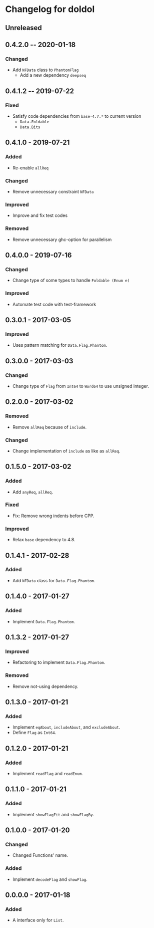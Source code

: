 Changelog for doldol
====

## Unreleased

## 0.4.2.0 -- 2020-01-18

### Changed
* Add `NFData` class to `PhantomFlag`
  * Add a new dependency `deepseq`

## 0.4.1.2 -- 2019-07-22

### Fixed
* Satisfy code dependencies from `base-4.7.*` to current version
  * `Data.Foldable`
  * `Data.Bits`

## 0.4.1.0 - 2019-07-21

### Added
* Re-enable `allReq`

### Changed
* Remove unnecessary constraint `NFData`

### Improved
* Improve and fix test codes

### Removed
* Remove unnecessary ghc-option for parallelism

## 0.4.0.0 - 2019-07-16

### Changed
* Change type of some types to handle `Foldable (Enum e)`

### Improved
* Automate test code with test-framework

## 0.3.0.1 - 2017-03-05

### Improved
* Uses pattern matching for `Data.Flag.Phantom`.

## 0.3.0.0 - 2017-03-03

### Changed
* Change type of `Flag` from `Int64` to `Word64` to use unsigned integer.

## 0.2.0.0 - 2017-03-02

### Removed
* Remove `allReq` because of `include`.

### Changed
* Change implementation of `include` as like as `allReq`.

## 0.1.5.0 - 2017-03-02

### Added
* Add `anyReq`, `allReq`.

### Fixed
* Fix: Remove wrong indents before CPP.

### Improved
* Relax `base` dependency to 4.8.

## 0.1.4.1 - 2017-02-28

### Added
* Add `NFData` class for `Data.Flag.Phantom`.

## 0.1.4.0 - 2017-01-27

### Added
* Implement `Data.Flag.Phantom`.

## 0.1.3.2 - 2017-01-27

### Improved
* Refactoring to implement `Data.Flag.Phantom`.

### Removed
* Remove not-using dependency.

## 0.1.3.0 - 2017-01-21

### Added
* Implement `eqAbout`, `includeAbout`, and `excludeAbout`.
* Define `Flag` as `Int64`.

## 0.1.2.0 - 2017-01-21

### Added
* Implement `readFlag` and `readEnum`.

## 0.1.1.0 - 2017-01-21

### Added
* Implement `showFlagFit` and `showFlagBy`.

## 0.1.0.0 - 2017-01-20

### Changed
* Changed Functions' name.

### Added
* Implement `decodeFlag` and `showFlag`.

## 0.0.0.0 - 2017-01-18

### Added
* A interface only for `List`.
